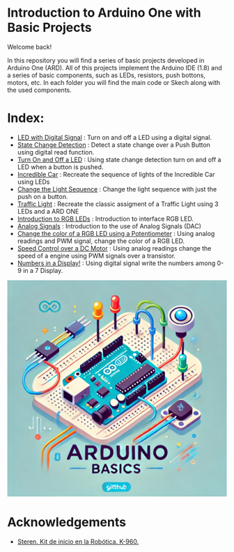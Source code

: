 # Introduction to Arduino One with Basic Projects

Welcome back!

In this repository you will find a series of basic projects developed in Arduino One (ARD). All of this projects implement the Arduino IDE (1.8) and a series of basic components, such as LEDs, resistors, push bottons, motors, etc. In each folder you will find the main code or Skech along with the used components. 

# Index: 
* [LED with Digital Signal](https://github.com/AlanAmaro13/Arduino_Basic_Projects/tree/main/DigitalOutput_LED) : Turn on and off a LED using a digital signal. 
* [State Change Detection](https://github.com/AlanAmaro13/Arduino_Basic_Projects/tree/main/Botton_State_Detection) : Detect a state change over a Push Button using digital read function.  
* [Turn On and Off a LED](https://github.com/AlanAmaro13/Arduino_Basic_Projects/tree/main/PushButter_LED_TurnOnOFF) : Using state change detection turn on and off a LED when a button is pushed. 
* [Incredible Car](https://github.com/AlanAmaro13/Arduino_Basic_Projects/tree/main/Incredible_Car) : Recreate the sequence of lights of the Incredible Car using LEDs 
* [Change the Light Sequence](https://github.com/AlanAmaro13/Arduino_Basic_Projects/tree/main/LED_Sequence) : Change the light sequence with just the push on a button.  
* [Traffic Light](https://github.com/AlanAmaro13/Arduino_Basic_Projects/tree/main/Traffic_Light) : Recreate the classic assigment of a Traffic Light using 3 LEDs and a ARD ONE 
* [Introduction to RGB LEDs](https://github.com/AlanAmaro13/Arduino_Basic_Projects/tree/main/Introduction_RGB_LED) : Introduction to interface RGB LED.  
* [Analog Signals](https://github.com/AlanAmaro13/Arduino_Basic_Projects/tree/main/Analogic_Signal) : Introduction to the use of Analog Signals (DAC) 
* [Change the color of a RGB LED using a Potentiometer](https://github.com/AlanAmaro13/Arduino_Basic_Projects/tree/main/LED_RGB_Potenciometer) : Using analog readings and PWM signal, change the color of a RGB LED. 
* [Speed Control over a DC Motor](https://github.com/AlanAmaro13/Arduino_Basic_Projects/tree/main/DC_Motor) : Using analog readings change the speed of a engine using PWM signals over a transistor. 
* [Numbers in a Display!](https://github.com/AlanAmaro13/Arduino_Basic_Projects/tree/main/Countdown_7_Segments_Display) : Using digital signal write the numbers among 0-9 in a 7 Display.

![Logo](https://github.com/AlanAmaro13/Arduino_Basic_Projects/blob/main/ARDMiniature.png)  


# Acknowledgements

 - [Steren. Kit de inicio en la Robótica. K-960.](https://sterencapyproyrepo.azurewebsites.net/videos/Kit_inicio_Robotica/story.html)




